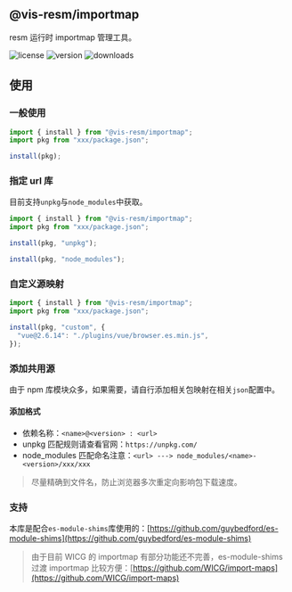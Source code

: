 ## @vis-resm/importmap

resm 运行时 importmap 管理工具。

  <img alt="license" src="https://img.shields.io/npm/l/@vis-resm/importmap?color=blue">
  <img alt="version" src="https://img.shields.io/npm/v/@vis-resm/importmap?color=light">
  <img alt="downloads" src="https://img.shields.io/npm/dt/@vis-resm/importmap">

## 使用

### 一般使用

```js
import { install } from "@vis-resm/importmap";
import pkg from "xxx/package.json";

install(pkg);
```

### 指定 url 库

目前支持`unpkg`与`node_modules`中获取。

```js
import { install } from "@vis-resm/importmap";
import pkg from "xxx/package.json";

install(pkg, "unpkg");

install(pkg, "node_modules");
```

### 自定义源映射

```js
import { install } from "@vis-resm/importmap";
import pkg from "xxx/package.json";

install(pkg, "custom", {
  "vue@2.6.14": "./plugins/vue/browser.es.min.js",
});
```

### 添加共用源

由于 npm 库模块众多，如果需要，请自行添加相关包映射在相关`json`配置中。

#### 添加格式

- 依赖名称：`<name>@<version> : <url>`
- unpkg 匹配规则请查看官网：`https://unpkg.com/`
- node_modules 匹配命名注意：`<url> ---> node_modules/<name>-<version>/xxx/xxx`

> 尽量精确到文件名，防止浏览器多次重定向影响包下载速度。

### 支持

本库是配合`es-module-shims`库使用的：[https://github.com/guybedford/es-module-shims](https://github.com/guybedford/es-module-shims)

> 由于目前 WICG 的 importmap 有部分功能还不完善，es-module-shims 过渡 importmap 比较方便：[https://github.com/WICG/import-maps](https://github.com/WICG/import-maps)
